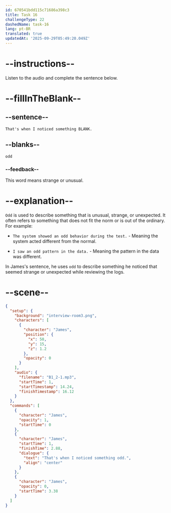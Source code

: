 ```yaml
---
id: 670541bdd115c71686a398c3
title: Task 16
challengeType: 22
dashedName: task-16
lang: pt-BR
translated: true
updatedAt: '2025-09-29T05:49:20.049Z'
---
```


<!-- (Audio) James: That's when I noticed something odd. -->

# --instructions--

Listen to the audio and complete the sentence below.

# --fillInTheBlank--

## --sentence--

`That's when I noticed something BLANK.`

## --blanks--

`odd`

### --feedback--

This word means strange or unusual.

# --explanation--

`Odd` is used to describe something that is unusual, strange, or unexpected. It often refers to something that does not fit the norm or is out of the ordinary. For example:

- `The system showed an odd behavior during the test.` - Meaning the system acted different from the normal.

- `I saw an odd pattern in the data.` - Meaning the pattern in the data was different.

In James's sentence, he uses `odd` to describe something he noticed that seemed strange or unexpected while reviewing the logs.

# --scene--

```json
{
  "setup": {
    "background": "interview-room3.png",
    "characters": [
      {
        "character": "James",
        "position": {
          "x": 50,
          "y": 15,
          "z": 1.2
        },
        "opacity": 0
      }
    ],
    "audio": {
      "filename": "B1_2-1.mp3",
      "startTime": 1,
      "startTimestamp": 14.24,
      "finishTimestamp": 16.12
    }
  },
  "commands": [
    {
      "character": "James",
      "opacity": 1,
      "startTime": 0
    },
    {
      "character": "James",
      "startTime": 1,
      "finishTime": 2.88,
      "dialogue": {
        "text": "That's when I noticed something odd.",
        "align": "center"
      }
    },
    {
      "character": "James",
      "opacity": 0,
      "startTime": 3.38
    }
  ]
}
```
